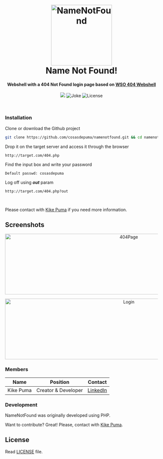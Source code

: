 
<h1 align="center">
  <br>
 <img src="https://cdn.rawgit.com/CosasDePuma/NameNotFound/df65e7e3/.assets/icon.png" alt="NameNotFound" width="200" height="200">
  <br>
  Name Not Found!
  <br>
</h1>

<h4 align="center">Webshell with a 404 Not Found login page based on <a href="https://github.com/tennc/webshell/blob/master/php/wso/wso_404.php" target="_blank">WSO 404 Webshell</a></h4>

<p align="center">
    <a href="https://coolors.co/a393bf-9882ac-73648a-453750-0c091" target="_blank">
        <img src="https://img.shields.io/badge/palette-purple%20rain-73648A.svg?style=flat-square"></a>
    <img src="https://img.shields.io/badge/404-bage%20not%20found-red.svg?style=flat-square" alt="Joke">
    <img src="https://img.shields.io/github/license/CosasDePuma/NameNotFound.svg?style=flat-square" alt="License">
</p>
<br>

### Installation

Clone or download the Github project
```sh
git clone https://github.com/cosasdepuma/namenotfound.git && cd namenotfound/
```

Drop it on the target server and access it through the browser
```
http://target.com/404.php
```

Find the input box and write your password
```http
Default passwd: cosasdepuma
```

Log off using ***out*** param
```
http://target.com/404.php?out
```

&nbsp;

Please contact with [Kike Puma](https://linkedin.com/in/kikepuma) if you need more information.

## Screenshots

<p align="center"><img src="https://cdn.rawgit.com/CosasDePuma/NameNotFound/c5d4eb53/.assets/404page.png" width="800" height="200" alt="404Page"></p>
<p align="center"><img src="https://cdn.rawgit.com/CosasDePuma/NameNotFound/c5d4eb53/.assets/login.png" width="800" height="200" alt="Login"></p>

### Members

| Name | Position | Contact |
| ------ | ------ | ------ |
| Kike Puma | Creator & Developer | [LinkedIn](https://linkedin.com/in/kikepuma) |

### Development

NameNotFound was originally developed using PHP.

Want to contribute? Great!
Please, contact with [Kike Puma](https://linkedin.com/in/kikepuma).

License
----
Read [LICENSE](https://github.com/CosasDePuma/NameNotFound/blob/master/LICENSE) file.